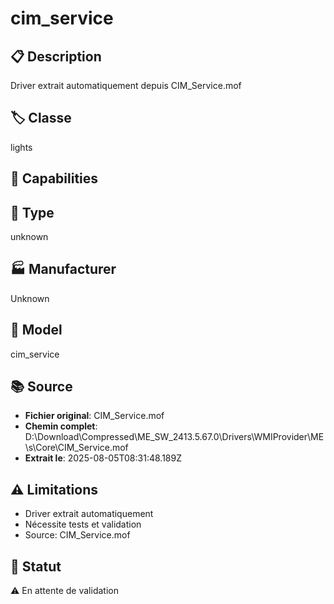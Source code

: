 # cim_service

## 📋 Description
Driver extrait automatiquement depuis CIM_Service.mof

## 🏷️ Classe
lights

## 🔧 Capabilities


## 📡 Type
unknown

## 🏭 Manufacturer
Unknown

## 📱 Model
cim_service

## 📚 Source
- **Fichier original**: CIM_Service.mof
- **Chemin complet**: D:\Download\Compressed\ME_SW_2413.5.67.0\Drivers\WMIProvider\ME\s\Core\CIM_Service.mof
- **Extrait le**: 2025-08-05T08:31:48.189Z

## ⚠️ Limitations
- Driver extrait automatiquement
- Nécessite tests et validation
- Source: CIM_Service.mof

## 🚀 Statut
⚠️ En attente de validation
